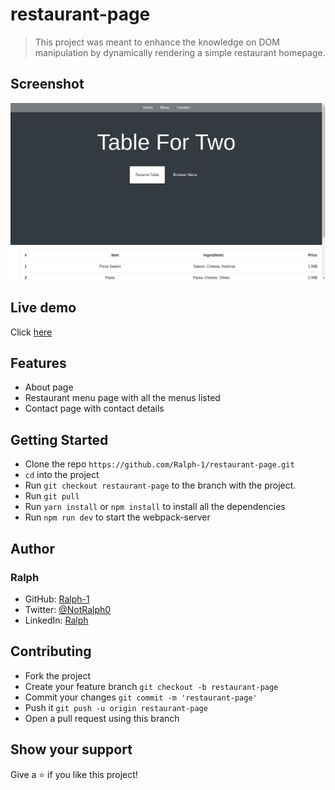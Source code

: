 # restaurant-page

> This project was meant to enhance the knowledge on DOM manipulation by
> dynamically rendering a simple restaurant homepage.

## Screenshot

![Screenshot](./src/utils/img/Screenshot.png)
## Live demo

Click [here]()

## Features

- About page
- Restaurant menu page with all the menus listed
- Contact page with contact details

## Getting Started

- Clone the repo `https://github.com/Ralph-1/restaurant-page.git`
- `cd` into the project
- Run `git checkout restaurant-page` to the branch with the project.
- Run `git pull`
- Run `yarn install` or `npm install` to install all the dependencies
- Run `npm run dev` to start the webpack-server

## Author

### Ralph

- GitHub: [Ralph-1](https://github.com/Ralph-1)
- Twitter: [@NotRalph0](https://twitter.com/NotRalph0)
- LinkedIn: [Ralph](https://www.linkedin.com/in/ralph-oburu/)

## Contributing

- Fork the project
- Create your feature branch `git checkout -b restaurant-page`
- Commit your changes `git commit -m 'restaurant-page'`
- Push it `git push -u origin restaurant-page`
- Open a pull request using this branch

## Show your support

Give a ⭐️ if you like this project!